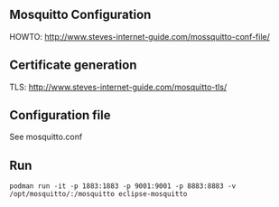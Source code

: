 ## Mosquitto Configuration
HOWTO: http://www.steves-internet-guide.com/mossquitto-conf-file/

## Certificate generation
TLS: http://www.steves-internet-guide.com/mosquitto-tls/

## Configuration file
See mosquitto.conf

## Run
`podman run -it -p 1883:1883 -p 9001:9001 -p 8883:8883 -v /opt/mosquitto/:/mosquitto eclipse-mosquitto`
